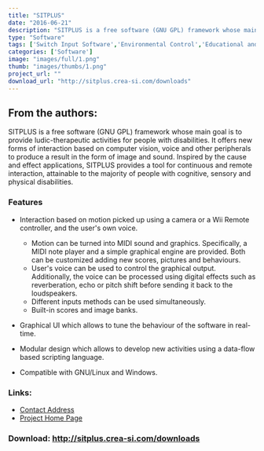 ```yaml
---
title: "SITPLUS"
date: "2016-06-21"
description: "SITPLUS is a free software (GNU GPL) framework whose main goal is to provide ludic-therapeutic activities for people with disabilities. It offers new forms of interaction based on computer vision, voice and other peripherals to produce a result in the form of image and sound."
type: "Software"
tags: ['Switch Input Software','Environmental Control','Educational and Learning','Communication','Alternative Access','Learning and Education' ]
categories: ['Software']
image: "images/full/1.png"
thumb: "images/thumbs/1.png"
project_url: ""
download_url: "http://sitplus.crea-si.com/downloads"
---
```

From the authors:
-----------------

SITPLUS is a free software (GNU GPL) framework whose main goal is to provide ludic-therapeutic activities for people with disabilities. It offers new forms of interaction based on computer vision, voice and other peripherals to produce a result in the form of image and sound. Inspired by the cause and effect applications, SITPLUS provides a tool for continuous and remote interaction, attainable to the majority of people with cognitive, sensory and physical disabilities.

### Features

- Interaction based on motion picked up using a camera or a Wii Remote controller, and the user's own voice.


  - Motion can be turned into MIDI sound and graphics. Specifically, a MIDI note player and a simple graphical engine are provided. Both can be customized adding new scores, pictures and behaviours.
  - User's voice can be used to control the graphical output. Additionally, the voice can be processed using digital effects such as reverberation, echo or pitch shift before sending it back to the loudspeakers.
  - Different inputs methods can be used simultaneously.
  - Built-in scores and image banks.
- Graphical UI which allows to tune the behaviour of the software in real-time.
- Modular design which allows to develop new activities using a data-flow based scripting language.
- Compatible with GNU/Linux and Windows.

### Links:
- <a href="mailto:cesar@crea-si.com">Contact Address</a>
- <a href="http://sitplus.crea-si.com/">Project Home Page</a>

### Download: http://sitplus.crea-si.com/downloads 